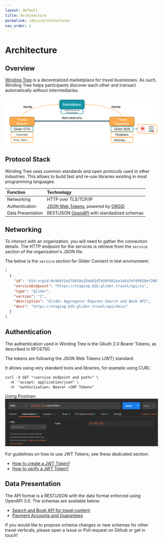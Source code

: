 ```yaml
---
layout: default
title: Architecture
permalink: /docs/architecture/
nav_order: 2
---
```


# Architecture

## Overview

[Winding Tree](https://windingtree.com/) is a decentralized marketplace for travel businesses. As such, Winding Tree helps participants discover each other and transact automatically without intermediaries.

![Architecture Overview](/assets/images/architecture-overview.png)

## Protocol Stack

Winding Tree uses common standards and open protocols used in other industries. This allows to build fast and re-use libraries existing in most programming languages.

| Function       | Technology           |
| :------------- | :------------------- |
| Networking     | HTTP over TLS/TCP/IP |
| Authentication | [JSON Web Tokens](https://tools.ietf.org/html/rfc7519), powered by [ORGiD](https://docs.orgid.tech/) |
| Data Presentation | REST/JSON [OpenAPI](https://www.openapis.org/) with standadized schemas |

## Networking

To interact with an organization, you will need to gather the connection details.
The HTTP endpoint for the services is retrieve from the `service` section of the organization's JSON file.

The below is the `service` section for Glider Connect in test environment:

```json
[
  {
    "id": "did:orgid:0x94bf5a57b850a35b4d1d7b59f663ce3a8a76fd9928ef2067cc772fc97fb0ad75#apiv1",
    "serviceEndpoint": "https://staging.b2b.glider.travel/api/v1",
    "type": "glider",
    "version": "1",
    "description": "Glider Aggregator Ropsten Search and Book API",
    "docs": "https://staging.b2b.glider.travel/api/docs/"
  }
]
```

## Authentication

The authentication used in Winding Tree is the OAuth 2.0 Bearer Tokens, as described in RFC6750.

The tokens are following the JSON Web Tokens (JWT) standard.

It allows using very standard tools and libraries, for example using CURL:

```shell
curl -X GET "<service endpoint and path>" \
  -H  "accept: application/json" \
  -H  "authorization: Bearer <JWT Token>"
```

Using Postman:
![Postman Authorization preview](/assets/images/postman-authorization.png)

For guidelines on how to use JWT Tokens, see these dedicated section:

* [How to create a JWT Token?](/docs/jwt/create/)
* [How to verify a JWT Token?](/docs/jwt/verify/)

## Data Presentation

The API format is a REST/JSON with the data format enforced using OpenAPI 3.0.
The schemas are available below:

* [Search and Book API for travel content](https://staging.b2b.glider.travel/api/docs/)
* [Payment Accounts and Guarantees](https://staging.api.simard.io/api/docs/)

If you would like to propose schema changes or new schemas for other travel verticals, please open a Issue or Pull request on Github or get in touch!
